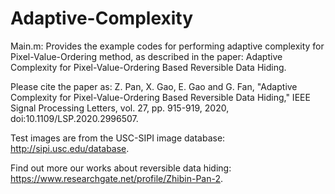 # Adaptive-Complexity
Main.m: Provides the example codes for performing adaptive complexity for Pixel-Value-Ordering method, as described in the paper: Adaptive Complexity for Pixel-Value-Ordering Based Reversible Data Hiding.

Please cite the paper as:
Z. Pan, X. Gao, E. Gao and G. Fan, "Adaptive Complexity for Pixel-Value-Ordering Based Reversible Data Hiding," IEEE Signal Processing Letters, vol. 27, pp. 915-919, 2020, doi:10.1109/LSP.2020.2996507.

Test images are from the USC-SIPI image database: http://sipi.usc.edu/database.

Find out more our works about reversible data hiding: https://www.researchgate.net/profile/Zhibin-Pan-2.
